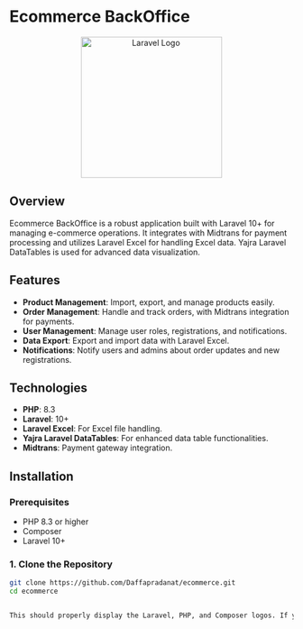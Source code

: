 # Ecommerce BackOffice

<p align="center">
  <img src="https://laravel.com/img/logomark.min.svg" alt="Laravel Logo" width="250"/>
<!--   <img src="https://www.php.net/images/logos/php-logo.svg" alt="PHP Logo" width="100"/>
  <img src="https://getcomposer.org/img/logo-composer-transparent.png" alt="Composer Logo" width="100"/> -->
</p>

## Overview

Ecommerce BackOffice is a robust application built with Laravel 10+ for managing e-commerce operations. It integrates with Midtrans for payment processing and utilizes Laravel Excel for handling Excel data. Yajra Laravel DataTables is used for advanced data visualization.

## Features

- **Product Management**: Import, export, and manage products easily.
- **Order Management**: Handle and track orders, with Midtrans integration for payments.
- **User Management**: Manage user roles, registrations, and notifications.
- **Data Export**: Export and import data with Laravel Excel.
- **Notifications**: Notify users and admins about order updates and new registrations.

## Technologies

- **PHP**: 8.3
- **Laravel**: 10+
- **Laravel Excel**: For Excel file handling.
- **Yajra Laravel DataTables**: For enhanced data table functionalities.
- **Midtrans**: Payment gateway integration.

## Installation

### Prerequisites

- PHP 8.3 or higher
- Composer
- Laravel 10+

### 1. Clone the Repository

```bash
git clone https://github.com/Daffapradanat/ecommerce.git
cd ecommerce


This should properly display the Laravel, PHP, and Composer logos. If you still encounter issues, consider hosting the images locally or using different image URLs.
